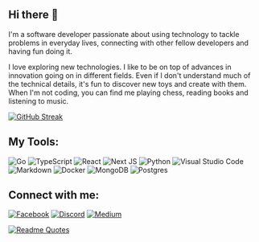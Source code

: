 
## Hi there 👋

I'm a software developer passionate about using technology to tackle problems in everyday lives, connecting with other fellow developers and having fun doing it.

I love exploring new technologies. I like to be on top of advances in innovation going on in different fields. Even if I don't understand much of the technical details, it's fun to discover new toys and create with them. When I'm not coding, you can find me playing chess, reading books and listening to music.

[![GitHub Streak](https://github-readme-streak-stats.herokuapp.com/?user=aabishkaryal&theme=black-ice&hide_border=true)](https://git.io/streak-stats)

## My Tools:
![Go](https://img.shields.io/badge/go-%2300ADD8.svg?style=for-the-badge&logo=go&logoColor=white)
![TypeScript](https://img.shields.io/badge/typescript-%23007ACC.svg?style=for-the-badge&logo=typescript&logoColor=white)
![React](https://img.shields.io/badge/react-%2320232a.svg?style=for-the-badge&logo=react&logoColor=%2361DAFB)
![Next JS](https://img.shields.io/badge/Next-black?style=for-the-badge&logo=next.js&logoColor=white)
![Python](https://img.shields.io/badge/python-3670A0?style=for-the-badge&logo=python&logoColor=ffdd54)
![Visual Studio Code](https://img.shields.io/badge/Visual%20Studio%20Code-0078d7.svg?style=for-the-badge&logo=visual-studio-code&logoColor=white)
![Markdown](https://img.shields.io/badge/markdown-%23000000.svg?style=for-the-badge&logo=markdown&logoColor=white)
![Docker](https://img.shields.io/badge/docker-%230db7ed.svg?style=for-the-badge&logo=docker&logoColor=white)
![MongoDB](https://img.shields.io/badge/MongoDB-%234ea94b.svg?style=for-the-badge&logo=mongodb&logoColor=white)
![Postgres](https://img.shields.io/badge/postgres-%23316192.svg?style=for-the-badge&logo=postgresql&logoColor=white)

## Connect with me:

[![Facebook](https://img.shields.io/badge/Facebook-%231877F2.svg?style=for-the-badge&logo=Facebook&logoColor=white)](https://facebook.com/aabishkaryal)
[![Discord](https://img.shields.io/badge/Discord-%237289DA.svg?style=for-the-badge&logo=discord&logoColor=white)](https://discordapp.com/users/aabishkaryal)
[![Medium](https://img.shields.io/badge/Medium-12100E?style=for-the-badge&logo=medium&logoColor=white)](https://medium.com/@aabishkaryal)



[![Readme Quotes](https://quotes-github-readme.vercel.app/api?type=horizontal&theme=dark)](https://github.com/piyushsuthar/github-readme-quotes)
